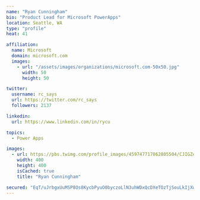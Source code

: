 ```yaml
---
name: "Ryan Cunningham"
bio: "Product Lead for Microsoft PowerApps"
location: Seattle, WA
type: "profile"
heat: 41

affiliation:
  name: Microsoft
  domain: microsoft.com
  images:
    - url: "/assets/images/organizations/microsoft.com-50x50.jpg"
      width: 50
      height: 50

twitter:
  username: rc_says
  url: https://twitter.com/rc_says
  followers: 2137

linkedin:
  url: https://www.linkedin.com/in/rycu

topics:
  - Power Apps

images:
  - url: https://pbs.twimg.com/profile_images/459747717862805504/CJIGZejd_400x400.png
    width: 400
    height: 400
    isCached: true
    title: "Ryan Cunningham"

secured: "EqT/uJrbgxUuMSP8Os8KycbPyuO0byczoLlN3uhWDxQcDXeTOzTjSouLkIjXwBLacNPesgYl5yfEazbOGeR00z3w0sOcC7Ltojar+La0MaQKEgWgiq/a4VUV9nvVKk62VCAXu2oEaw9iENTMHDC6PfhgzyU1klLUXfIRV2VyP8KkeeuojaCE53bOZCYdjVHxvshrWFxwJw4UgfYU1+gy1somWxCOOe5+sQ0oR4i5kskWzQfbUlYuhK7on/2abxSRqTicvBMddUjmGTkcVusRFBGxA+6OkYUU9Mg3FAFl6PYgotCdEoRogc2yBRfJBzHkzd8cwic+sum5+pb2hbXDJJbkyzMoH38smXe3ti8gRUfuT8vG/zoUTEomju4L02M7Lzm19ed1NOn34qPVl1Hr2/1psdzCCOCbQPadYwjXCZM=;/DJba4+R/s382HKHSz/yHg=="
---
```


